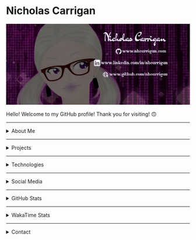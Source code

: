 # Nicholas Carrigan

<p align = "center">
  <img src = "./banner.png" alt= "Social Media Banner" />
</p>

Hello! Welcome to my GitHub profile! Thank you for visiting! 🙃

<hr />
<details>
<summary>About Me</summary>

I began my developer journey in April of 2020, starting at the very top of the [freeCodeCamp](https://freecodecamp.org/) curriculum. I picked up my knowledge of HTML, CSS, JavaScript, node.js, React, and D3. Some of those tools stuck, while others did not. After completing the Full Stack web development certification, I started exploring TypeScript and fell in love with it. I used it first for a couple of small projects, then ended up building a Discord bot with it. When freeCodeCamp rolled out the Python curriculum I started exploring Python - but I ended up tabling those studies until later on. I recently picked up Angular and began exploring it, and so far am greatly enjoying what it has to offer!

</details>
<hr />
<details>
<summary>Projects</summary>

All my projects are available here on GitHub. You can view my top projects/contributions pinned below this introduction, or you can browse my repositories to see what I have built. Everything I build is open-source, and you are free to fork the repository and play around with the code. If you ever discover a bug or want to request a feature, feel free to submit issues or pull requests — they are always welcome! Please review our [contributing guidelines](CONTRIBUTING.md) and [Code of Conduct](CODE_OF_CONDUCT.md) first — and see the project's versions for information specific to that project!

</details>
<hr />
<details>
<summary>Technologies</summary>

|              |       |            |      Technologies    |        |         |    |     
| :-: | :-: | :-: | :-: | :-: | :-: | :-: |
| HTML 5       | CSS 3 | JavaScript | node.js | TypeScript | Python | Angular |

</details>
<hr />
<details>
<summary>Social Media</summary>

![followers](https://img.shields.io/github/followers/nhcarrigan?color=purple&logoColor=purple&style=social)
[![facebook](https://img.shields.io/badge/facebook-Nicholas%20Carrigan-purple)](https://facebook.com/nhcarrigan)
[![linkedin](https://img.shields.io/badge/LinkedIn-Nicholas%20Carrigan-purple)](https://linkedin.com/in/nhcarrigan)
[![discord](https://img.shields.io/badge/Discord-nhcarrigan-purple)](https://discord.bio/p/nhcarrigan)
[![discord server](https://img.shields.io/discord/778130114772598785?color=purple&logo=discord&logoColor=purple)](http://chat.nhcarrigan.com)
[![twitter](https://img.shields.io/twitter/follow/nhcarrigan?color=purple&label=Twitter&logoColor=purple&style=social)](https://twitter.com/nhcarrigan)
[![steam](https://img.shields.io/badge/Steam-nhcarrigan-purple)](https://steamcommunity.com/id/nhcarrigan)
[![tumblr](https://img.shields.io/badge/Tumblr-nhcarrigan-purple)](https://nhcarrigan.tumblr.com)

</details>
<hr />
<details>
<summary>GitHub Stats</summary>

<p align = "center">
  <img src = "https://github-readme-stats.vercel.app/api?username=nhcarrigan&count_private=true&show_icons=true&theme=synthwave" width="50%" alt="Statistics"/>
  <img src ="https://github-readme-stats.vercel.app/api/top-langs/?username=nhcarrigan&show_icons=true&theme=synthwave" alt = "Top Languages Cards" width="50%" />  
</p>

</details>
<hr />
<details>
<summary>WakaTime Stats</summary>

<!--START_SECTION:waka-->
![Profile Views](http://img.shields.io/badge/Profile%20Views-68-blue)

**🐱 My Github Data** 

> 🏆 4,660 Contributions in the Year 2020
 > 
> 📦 167.0 kB Used in Github's Storage 
 > 
> 💼 Opted to Hire
 > 
> 📜 91 Public Repositories 
 > 
> 🔑 1 Private Repository 
 > 
**I'm an Early 🐤** 

```text
🌞 Morning    15 commits     █████████████░░░░░░░░░░░░   51.72% 
🌆 Daytime    10 commits     ████████░░░░░░░░░░░░░░░░░   34.48% 
🌃 Evening    3 commits      ██░░░░░░░░░░░░░░░░░░░░░░░   10.34% 
🌙 Night      1 commits      ░░░░░░░░░░░░░░░░░░░░░░░░░   3.45%

```
📅 **I'm Most Productive on Wednesday** 

```text
Monday       0 commits      ░░░░░░░░░░░░░░░░░░░░░░░░░   0.0% 
Tuesday      2 commits      █░░░░░░░░░░░░░░░░░░░░░░░░   6.9% 
Wednesday    12 commits     ██████████░░░░░░░░░░░░░░░   41.38% 
Thursday     10 commits     ████████░░░░░░░░░░░░░░░░░   34.48% 
Friday       5 commits      ████░░░░░░░░░░░░░░░░░░░░░   17.24% 
Saturday     0 commits      ░░░░░░░░░░░░░░░░░░░░░░░░░   0.0% 
Sunday       0 commits      ░░░░░░░░░░░░░░░░░░░░░░░░░   0.0%

```


📊 **This Week I Spent My Time On** 

```text
💬 Programming Languages: 
TypeScript               3 hrs 33 mins       ███████░░░░░░░░░░░░░░░░░░   31.32% 
Markdown                 2 hrs 22 mins       █████░░░░░░░░░░░░░░░░░░░░   20.91% 
JavaScript               2 hrs 17 mins       █████░░░░░░░░░░░░░░░░░░░░   20.17% 
HTML                     51 mins             ██░░░░░░░░░░░░░░░░░░░░░░░   7.52% 
Other                    42 mins             █░░░░░░░░░░░░░░░░░░░░░░░░   6.24%

🐱‍💻 Projects: 
freeCodeCamp             4 hrs 24 mins       █████████░░░░░░░░░░░░░░░░   38.86% 
Becca-Lyria              2 hrs 16 mins       █████░░░░░░░░░░░░░░░░░░░░   20.03% 
rocketchat-bot           1 hr 58 mins        ████░░░░░░░░░░░░░░░░░░░░░   17.4% 
nhcarrigan               55 mins             ██░░░░░░░░░░░░░░░░░░░░░░░   8.2% 
Becca-Lyria-documentation33 mins             █░░░░░░░░░░░░░░░░░░░░░░░░   4.92%

```

**I Mostly Code in TypeScript** 

```text
TypeScript               18 repos            █████████░░░░░░░░░░░░░░░░   37.5% 
JavaScript               15 repos            ███████░░░░░░░░░░░░░░░░░░   31.25% 
HTML                     11 repos            █████░░░░░░░░░░░░░░░░░░░░   22.92% 
Python                   2 repos             █░░░░░░░░░░░░░░░░░░░░░░░░   4.17% 
C                        2 repos             █░░░░░░░░░░░░░░░░░░░░░░░░   4.17%

```


**Timeline**

![Chart not found](https://raw.githubusercontent.com/nhcarrigan/nhcarrigan/master/charts/bar_graph.png) 


<!--END_SECTION:waka-->

</details>
<hr />
<details>
<summary>Contact</summary>

I may be contacted through my [Discord Server](http://chat.nhcarrigan.com) or via [email form](https://contact.nhcarrigan.com).

</details>